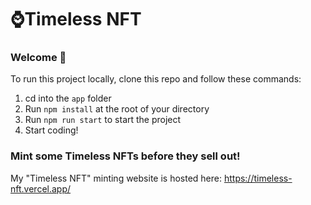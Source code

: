 # ⌚Timeless NFT

### Welcome 👋
To run this project locally, clone this repo and follow these commands:

1. cd into the `app` folder
2. Run `npm install` at the root of your directory
3. Run `npm run start` to start the project
4. Start coding!

### Mint some Timeless NFTs before they sell out!
My "Timeless NFT" minting website is hosted here:
https://timeless-nft.vercel.app/
